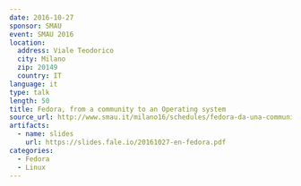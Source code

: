 ```yaml
---
date: 2016-10-27
sponsor: SMAU
event: SMAU 2016
location:
  address: Viale Teodorico
  city: Milano
  zip: 20149
  country: IT
language: it
type: talk
length: 50
title: Fedora, from a community to an Operating system 
source_url: http://www.smau.it/milano16/schedules/fedora-da-una-community-a-un-sistema-operativo
artifacts:
  - name: slides
    url: https://slides.fale.io/20161027-en-fedora.pdf
categories:
  - Fedora
  - Linux
---
```

